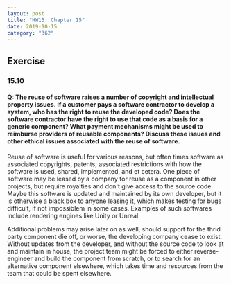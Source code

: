 ```yaml
---
layout: post
title: "HW15: Chapter 15"
date: 2019-10-15
category: "362"
---
```


## Exercise

### 15.10
#### Q: The reuse of software raises a number of copyright and intellectual property issues. If a customer pays a software contractor to develop a system, who has the right to reuse the developed code? Does the software contractor have the right to use that code as a basis for a generic component? What payment mechanisms might be used to reimburse providers of reusable components? Discuss these issues and other ethical issues associated with the reuse of software.

Reuse of software is useful for various reasons, but often times software as associated copyrights, patents, associated restrictions with how the software is used, shared, implemented, and et cetera. One piece of software may be leased by a company for reuse as a component in other projects, but require royalties and don't give access to the source code. Maybe this software is updated and maintained by its own developer, but it is otherwise a black box to anyone leasing it, which makes testing for bugs difficult, if not impossiblem in some cases. Examples of such softwares include rendering engines like Unity or Unreal.

Additional problems may arise later on as well, should support for the thrid party component die off, or worse, the developing company cease to exist. Without updates from the developer, and without the source code to look at and maintain in house, the project team might be forced to either reverse-engineer and build the component from scratch, or to search for an alternative component elsewhere, which takes time and resources from the team that could be spent elsewhere.